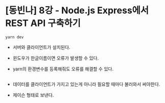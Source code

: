 # [동빈나] 8강 - Node.js Express에서 REST API 구축하기 

```react
yarn dev
```

- 서버와 클라이언트가 설치된다.
- 윈도우가 한글이름이면 오류가 발생할 수 있다.

- yarn의 환경변수를 등록해줘도 오류를 해결할 수 있다.

```
```

- 데이터를 클라이언트가 가지고 있는게 아니라 필요할 때마다 불러와서 써야한다.

- 제이슨 형태로 보낸다.

